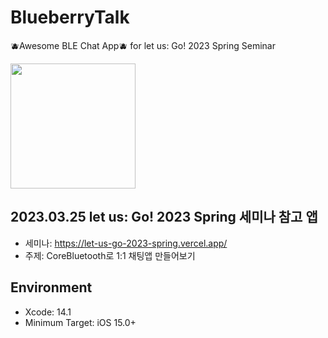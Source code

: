 # BlueberryTalk
🫐Awesome BLE Chat App🫐 for let us: Go! 2023 Spring Seminar

<img src="https://user-images.githubusercontent.com/46991314/226782055-0630dbd6-a456-486b-9674-3c4903f283ba.png" width="200">

## 2023.03.25 let us: Go! 2023 Spring 세미나 참고 앱
- 세미나: https://let-us-go-2023-spring.vercel.app/
- 주제: CoreBluetooth로 1:1 채팅앱 만들어보기

## Environment
- Xcode: 14.1
- Minimum Target: iOS 15.0+
